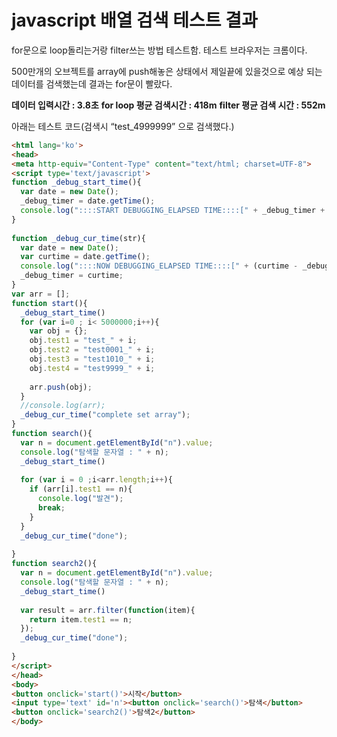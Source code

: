 # javascript 배열 검색 테스트 결과



for문으로 loop돌리는거랑 filter쓰는 방법 테스트함. 테스트 브라우저는 크롬이다.

500만개의 오브젝트를 array에 push해놓은 상태에서 제일끝에 있을것으로 예상 되는 데이터를 검색했는데
결과는 for문이 빨랐다.

**데이터 입력시간 : 3.8초**
**for loop 평균 검색시간 : 418m**
**filter 평균 검색 시간 : 552m**

아래는 테스트 코드(검색시 “test_4999999” 으로 검색했다.)

```html
<html lang='ko'>
<head>
<meta http-equiv="Content-Type" content="text/html; charset=UTF-8">
<script type='text/javascript'>
function _debug_start_time(){
  var date = new Date();  
  _debug_timer = date.getTime();
  console.log("::::START DEBUGGING_ELAPSED TIME::::[" + _debug_timer + "]");
}
 
function _debug_cur_time(str){
  var date = new Date();  
  var curtime = date.getTime();
  console.log("::::NOW DEBUGGING_ELAPSED TIME::::[" + (curtime - _debug_timer) + "] - " + str);
  _debug_timer = curtime;
}
var arr = [];
function start(){
  _debug_start_time()
  for (var i=0 ; i< 5000000;i++){
    var obj = {};
    obj.test1 = "test_" + i;
    obj.test2 = "test0001_" + i;
    obj.test3 = "test1010_" + i;
    obj.test4 = "test9999_" + i;
    
    arr.push(obj);
  }
  //console.log(arr);
  _debug_cur_time("complete set array");
}
function search(){
  var n = document.getElementById("n").value;
  console.log("탐색할 문자열 : " + n);
  _debug_start_time()
  
  for (var i = 0 ;i<arr.length;i++){
    if (arr[i].test1 == n){
      console.log("발견");
      break;
    }
  }
  _debug_cur_time("done");
  
}
function search2(){
  var n = document.getElementById("n").value;
  console.log("탐색할 문자열 : " + n);
  _debug_start_time()
  
  var result = arr.filter(function(item){
    return item.test1 == n;
  });
  _debug_cur_time("done");
  
}
</script>
</head>
<body>
<button onclick='start()'>시작</button>
<input type='text' id='n'><button onclick='search()'>탐색</button>
<button onclick='search2()'>탐색2</button>
</body>

```

